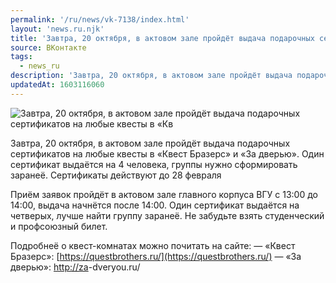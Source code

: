 ```yaml
---
permalink: '/ru/news/vk-7138/index.html'
layout: 'news.ru.njk'
title: 'Завтра, 20 октября, в актовом зале пройдёт выдача подарочных сертификатов на любые квесты в «Кв'
source: ВКонтакте
tags:
  - news_ru
description: 'Завтра, 20 октября, в актовом зале пройдёт выдача подарочных сертификатов на любые квесты в «Кв'
updatedAt: 1603116060
---
```

![Завтра, 20 октября, в актовом зале пройдёт выдача подарочных сертификатов на любые квесты в «Кв](https://sun9-61.userapi.com/impg/tdtZL8KBwNRtp06BDgxkST0H6cYQd2Jn-e-SMg/dXX4UtNmLQY.jpg?size=960x436&quality=96&proxy=1&sign=d4188b8f91ceae97b527df4ee5c5f556&c_uniq_tag=ayy5nLffGb6-tQft-iwi7AkL7QCVstUnldehzmLj8h0&type=album)

Завтра, 20 октября, в актовом зале пройдёт выдача подарочных сертификатов на любые квесты в «Квест Бразерс» и «За дверью». Один сертификат выдаётся на 4 человека, группы нужно сформировать заранеё. Сертификаты действуют до 28 февраля

Приём заявок пройдёт в актовом зале главного корпуса ВГУ с 13:00 до 14:00, выдача начнётся после 14:00. Один сертификат выдаётся на четверых, лучше найти группу заранеё. Не забудьте взять студенческий и профсоюзный билет.

Подробнеё о квест-комнатах можно почитать на сайте:
— «Квест Бразерс»: [https://questbrothers.ru/](https://questbrothers.ru/)
— «За дверью»: [http://za](http://za)-dveryou.ru/

